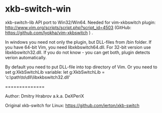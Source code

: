 xkb-switch-win
==============

xkb-switch-lib API port to Win32/Win64. Needed for vim-xkbswitch plugin: http://www.vim.org/scripts/script.php?script_id=4503 (GitHub: https://github.com/lyokha/vim-xkbswitch ) .

In windows you need not only the plugin, but DLL-files from /bin folder. If you have 64-bit Vim, you need libxkbswitch64.dll. For 32-bit version use libxkbswitch32.dll. If you do not know - you can get both, plugin detects verion automatically.

By default you need to put DLL-file into top directory of Vim. Or you need to set g:XkbSwitchLib variable:
let g:XkbSwitchLib = 'c:\path\to\dll\libxkbswitch32.dll'  


==============

Author: Dmitry Hrabrov a.k.a. DeXPeriX


Original xkb-switch for Linux: https://github.com/ierton/xkb-switch 

